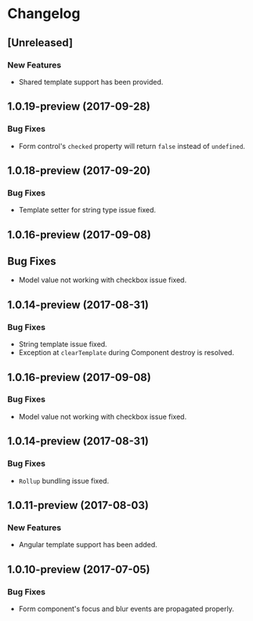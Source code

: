 # Changelog

## [Unreleased]

### New Features

- Shared template support has been provided.

## 1.0.19-preview (2017-09-28)

### Bug Fixes

- Form control's `checked` property will return `false` instead of `undefined`.

## 1.0.18-preview (2017-09-20)

### Bug Fixes

- Template setter for string type issue fixed.

## 1.0.16-preview (2017-09-08)

## Bug Fixes

- Model value not working with checkbox issue fixed.

## 1.0.14-preview (2017-08-31)

### Bug Fixes

- String template issue fixed.
- Exception at `clearTemplate` during Component destroy is resolved.

## 1.0.16-preview (2017-09-08)

### Bug Fixes

- Model value not working with checkbox issue fixed.

## 1.0.14-preview (2017-08-31)

### Bug Fixes

- `Rollup` bundling issue fixed.

## 1.0.11-preview (2017-08-03)

### New Features

- Angular template support has been added.

## 1.0.10-preview (2017-07-05)

### Bug Fixes

- Form component's focus and blur events are propagated properly.